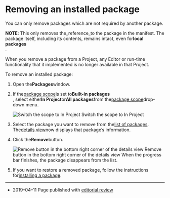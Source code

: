 # Removing an installed package

You can only remove packages which are not required by another package.

**NOTE**: This only removes the_reference_to the package in the manifest. The package itself, including its contents, remains intact, even for**local packages**  
.

When you remove a package from a Project, any Editor or run-time functionality that it implemented is no longer available in that Project.

To remove an installed package:

1. Open the**Packages**window.

2. If the[package scope](https://docs.unity3d.com/2019.2/Documentation/Manual/upm-ui-filter.html)is set to**Built-in packages**  
   , select either**In Project**or**All packages**from the[package scope](https://docs.unity3d.com/2019.2/Documentation/Manual/upm-ui-filter.html)drop-down menu.

   ![](https://docs.unity3d.com/2019.2/Documentation/uploads/Main/upm-ui-inprojects.png "Switch the scope to In Project")
   Switch the scope to In Project

3. Select the package you want to remove from the[list of packages](https://docs.unity3d.com/2019.2/Documentation/Manual/upm-ui-list.html). The[details view](https://docs.unity3d.com/2019.2/Documentation/Manual/upm-ui-details.html)now displays that package’s information.

4. Click the**Remove**button.

   ![](https://docs.unity3d.com/2019.2/Documentation/uploads/Main/upm-ui-remove.png "Remove button in the bottom right corner of the details view")
   Remove button in the bottom right corner of the details view
   When the progress bar finishes, the package disappears from the list.

5. If you want to restore a removed package, follow the instructions for[installing a package](https://docs.unity3d.com/2019.2/Documentation/Manual/upm-ui-install.html).

---

* 2019–04–11 Page published with
  [editorial review](https://docs.unity3d.com/2019.2/Documentation/Manual/DocumentationEditorialReview.html)



